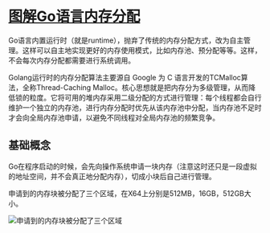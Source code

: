 # [图解Go语言内存分配](https://juejin.im/post/6844903795739082760)

Go语言内置运行时（就是runtime），抛弃了传统的内存分配方式，改为自主管理。这样可以自主地实现更好的内存使用模式，比如内存池、预分配等等。这样，不会每次内存分配都需要进行系统调用。

Golang运行时的内存分配算法主要源自 Google 为 C 语言开发的TCMalloc算法，全称Thread-Caching Malloc。核心思想就是把内存分为多级管理，从而降低锁的粒度。它将可用的堆内存采用二级分配的方式进行管理：每个线程都会自行维护一个独立的内存池，进行内存分配时优先从该内存池中分配，当内存池不足时才会向全局内存池申请，以避免不同线程对全局内存池的频繁竞争。

## 基础概念
Go在程序启动的时候，会先向操作系统申请一块内存（注意这时还只是一段虚拟的地址空间，并不会真正地分配内存），切成小块后自己进行管理。

申请到的内存块被分配了三个区域，在X64上分别是512MB，16GB，512GB大小。

![申请到的内存块被分配了三个区域](https://user-gold-cdn.xitu.io/2019/3/13/169755c860e5fa3c?imageView2/0/w/1280/h/960/format/webp/ignore-error/1)